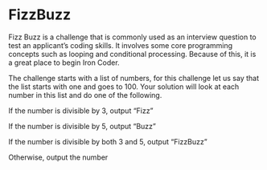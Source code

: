 # FizzBuzz
Fizz Buzz is a challenge that is commonly used as an interview question to test an applicant’s coding skills. It involves some core programming concepts such as looping and conditional processing.  Because of this, it is a great place to begin Iron Coder.

The challenge starts with a list of numbers, for this challenge let us say that the list starts with one and goes to 100.  Your solution will look at each number in this list and do one of the following. 

If the number is divisible by 3, output “Fizz”

If the number is divisible by 5, output “Buzz”

If the number is divisible by both 3 and 5, output “FizzBuzz”

Otherwise, output the number